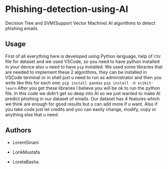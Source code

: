 # Phishing-detection-using-AI
Decision Tree and SVM(Support Vector Machine) AI algorithms to detect phishing emails

## Usage
First of all everything here is developed using Python language, help of `CSV` file for dataset and we used VSCode, so you need to have python installed in your device also u need to have `pip` installed.
We used some libraries that are needed to implement these 2 algorithms, they can be installed in VSCode terminal or in shell just u need to run as administrator
and then you write like this for each one:
`pip install pandas`
`pip install -U scikit-learn`
After you get these libraries I believe you will be ok to run the python file. In this code we didn't get so deep into AI so we just wanted to make AI predict phishing in our dataset of emails. Our dataset has 4 features which we think are enough for good results but u can add more if u want. Also if you take code just let credits and you can easily change, modify, copy or anything else that u need. 

## Authors
- LorentSinani

- LorikMustafa

- LoretaBasha

